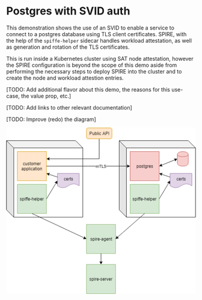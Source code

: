 # Postgres with SVID auth

This demonstration shows the use of an SVID to enable a service to connect to
a postgres database using TLS client certificates. SPIRE, with the help of the
`spiffe-helper` sidecar handles workload attestation, as well as generation and
rotation of the TLS certificates.

This is run inside a Kubernetes cluster using SAT node attestation, however the
SPIRE configuration is beyond the scope of this demo aside from performing the
necessary steps to deploy SPIRE into the cluster and to create the node and
workload attestion entries.

[TODO: Add additional flavor about this demo, the reasons for this use-case,
the value prop, etc.]

[TODO: Add links to other relevant documentation]

[TODO: Improve (redo) the diagram]

![Scenario diagram](assets/scenario-diagram.png)
